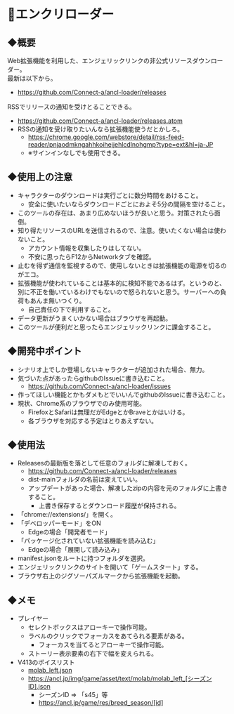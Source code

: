 # 👼エンクリローダー

## ◆概要
Web拡張機能を利用した、エンジェリックリンクの非公式リソースダウンローダー。  
最新は以下から。
- https://github.com/Connect-a/ancl-loader/releases  

RSSでリリースの通知を受けとることできる。
- https://github.com/Connect-a/ancl-loader/releases.atom
- RSSの通知を受け取りたいんなら拡張機能使うだとかしろ。
  - https://chrome.google.com/webstore/detail/rss-feed-reader/pnjaodmkngahhkoihejjehlcdlnohgmp?type=ext&hl=ja-JP
  - ※サインインなしでも使用できる。

## ◆使用上の注意
- キャラクターのダウンロードは実行ごとに数分時間をあけること。
  - 安全に使いたいならダウンロードごとにおよそ5分の間隔を空けること。
- このツールの存在は、あまり広めないほうが良いと思う。対策されたら面倒。
- 知り得たリソースのURLを送信されるので、注意。使いたくない場合は使わないこと。
  - アカウント情報を収集したりはしてない。
  - 不安に思ったらF12からNetworkタブを確認。
- 止むを得ず通信を監視するので、使用しないときは拡張機能の電源を切るのがエコ。
- 拡張機能が使われていることは基本的に検知不能であるはず。というのと、別に不正を働いているわけでもないので怒られないと思う。サーバーへの負荷もあんま無いつくり。
  - 自己責任の下で利用すること。
- データ更新がうまくいかない場合はブラウザを再起動。
- このツールが便利だと思ったらエンジェリックリンクに課金すること。

## ◆開発中ポイント
- シナリオ上でしか登場しないキャラクターが追加された場合、無力。
- 気づいた点があったらgithubのIssueに書き込むこと。
  - https://github.com/Connect-a/ancl-loader/issues
- 作ってほしい機能とかもダメもとでいいんでgithubのIssueに書き込むこと。
- 現状、Chrome系のブラウザでのみ使用可能。
  - FirefoxとSafariは無理だがEdgeとかBraveとかはいける。
  - 各ブラウザを対応する予定はとりあえずない。

## ◆使用法
- Releasesの最新版を落として任意のフォルダに解凍しておく。
  - https://github.com/Connect-a/ancl-loader/releases
  - dist-mainフォルダの名前は変えていい。
  - アップデートがあった場合、解凍したzipの内容を元のフォルダに上書きすること。
    - 上書き保存するとダウンロード履歴が保持される。
- 「chrome://extensions/」を開く。
- 「デベロッパーモード」をON
  - Edgeの場合「開発者モード」
- 「パッケージ化されていない拡張機能を読み込む」
  - Edgeの場合「展開して読み込み」
- manifest.jsonをルートに持つフォルダを選択。
- エンジェリックリンクのサイトを開いて「ゲームスタート」する。
- ブラウザ右上のジグソーパズルマークから拡張機能を起動。

## ◆メモ
- プレイヤー
  - セレクトボックスはアローキーで操作可能。
  - ラベルのクリックでフォーカスをあてられる要素がある。
    - フォーカスを当てるとアローキーで操作可能。
  - ストーリー表示要素の右下で幅を変えられる。
- V413のボイスリスト
  - [molab_left.json](src\repository\molab_left.json)
  - https://ancl.jp/img/game/asset/text/molab/molab_left_[シーズンID].json
    - シーズンID ⇒ 「s45」等
    - https://ancl.jp/game/res/breed_season/[id]
